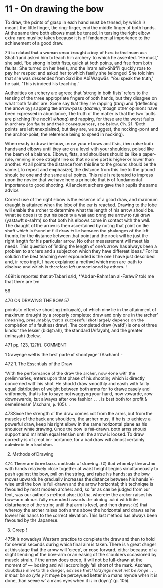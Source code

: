 # 11 - On drawing the bow

To draw, the points of grasp in each hand must be tensed, by which is meant, the little finger, the ring-finger, end the middle finger of both hands. At the same time both elbows must be tensed. In tensing the right elbow extra care must be taken because it is of fundamental importance to the achievement of a good draw.

7It is related that a woman once brought a boy of hers to the Imam ash-Shāfi'i and asked him to teach him archery, to which he assented. ‘He must,’ she said, “be strong in both fists, quick at both points, and free from both faults.’ She turned on her heels, and the Imam ash-Shāfi'i quickly rose to pay her respect and asked her to which family she belonged. She told him that she was descended from Sa'd ibn Abī Waqwās. ‘You speak the truth,’ he said, ‘This is indeed his teaching.’

Authorities on archery are agreed that ‘strong in both fists’ refers to the tensing of the three appropriate fingers of both hands, but they disagree on what ‘both faults’ are. Some say that they are rapping (*tarq*) and ‘[deflecting the arrow by] slapping the arrow-pass (*tadmik*), though other opinions have been expressed in abundance, The truth of the matter is that the two faults are pinching [the nock] (*khanq*) and rapping, for these are the worst faults in archery (on faults and their consequences, sce below, Ch. 21. ‘Both points’ are left unexplained, but they are, we suggest, the nocking-point and the anchor-point, the reference being to speed in nocking).

When ready to draw the bow, tense your elbows and fists, then raise both hands and elbows until they arc on a level with your shoulders, poised like the beam of a balance. Elbows, fists, and shoulders should be like a paper-rule, running in one straight line so that no one part is higher or lower than another. At all points the distance from this line to the ground should be the same. [To repeat and emphasize], the distance from this line to the ground should be one and the same at all points. This rule is reiterated to impress upon the novice that we have here a principle that is of fundamental importance to good shooting. All ancient archers gave their pupils the same advice.

Correct use of the right elbow is the essence of a good draw, and maximum draught is attained when the lobe of the ear is reached. Drawing to the lobe will enable the archer to determine what the length of his arrow should be. What he does is to put his back to a wall and bring the arrow to full draw (yastawft s-sahm) so that both his elbows come in contact with the wall. The draught of the arrow is then ascertained by noting that point on the shaft which is found at full draw to lie between the phalanges of the left thumb, for the distance between that point and the nock will be just the right length for his particular arrow. No other measurement will meet his needs.  This question of finding the length of one’s arrow has always been a problem to archers and a subject on which they have different ideas." For its solution the best teaching ever expounded is the one I have just described and, in reco ing it, I have explained a method which men are loath to disclose and which is therefore left unmentioned by others. !

469It is reported that at-Tabari said, *'Abd ar-Rahm4an al-Faráwi? told me that there are ten


56

470 ON DRAWING THE BOW 57


points to effective shooting (mikayah), of which nine lie in the attainment of maximum draught by a properly completed draw and only one in the archer’ (meaning, presumably, that a successful shot largely depends on the completion of a faultless draw). The completed draw (wafd') is one of three kinds:* the lesser (bid@yah), the standard (Aifayah), and the greater (mihayah) (below,

471 pp. 123, 127ff).  COMMENT


‘Drawynge well is the best parte of shootynge' (Ascham) -

472 1. The Essentials of the Draw


‘With the performance of the draw the archer, now done with the preliminaries, enters upon that phase of his shooting which is directly concerned with his shot. He should draw smoothly and easily with fairly equal distribution of weight between both arms for ‘to drawe casely and vniformely, that is for to saye not waggyng your hand, now vpwarde, now downewarde, but alwayes after one fashion . . . is best both for profit & semelinesse’ (Ascham, p. 105). .

473Since the strength of the draw comes not from the arms, but from the muscles of the back and shoulders, the archer must, if he is to achieve a powerful draw, keep his right elbow in the same horizontal plane as his shoulder while drawing. Once the bow is full-drawn, both arms should support and maintain equal tension until the arrow is loosed. To draw correctly is of great im- portance, for a bad draw will almost certainly culminate in a bad shot.


2. Methods of Drawing

474 There are three basic methods of drawing: (2) that whereby the archer with hands relatively close together at waist height begins simultaneously to push against the bow, pull on the string, and raise his hands; as the bow moves upwards he gradually increases the distance between his hands V-wise until the bow is full-drawn and the arrow horizontal; this technique is favoured by most modern archers and, so far as can be judged from our text, was our author's method also; (b) that whereby the archer raises his bow-arm almost fully extended towards the aiming point with little disturbance of the string until that arm is level, and then draws; (c) that whereby the archer raises both arms above the horizontal and draws as he lowers his hands to the correct elevation. This last method has always been favoured by the Japanese.


3. Creep !

475It is nowadays Western practice to complete the draw and then to hold for several seconds during which final aim is taken. There is a great danger at this stage that the arrow will ‘creep’, or nose forward, either because of a slight bending of the bow-arm or an easing of the shoulders occasioned by muscle strain. If the arrow does creep, it will not be full-drawn at the moment of — loosing and will accordingly fall short of the mark. Ascham, doubtless alive to this danger, advises that *Holdynge must not be longe . . . it must be so lytle y* it maye be perceyued better in a mans mynde when it is done, than seene w' a mans eyes when it is in doyng’ (p. 105).
